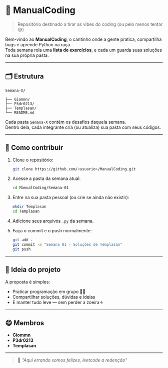 # 🧠 ManualCoding
> Repositório destinado a tirar as vibes do coding (ou pelo menos tentar 😅)

Bem-vindo ao **ManualCoding**, o cantinho onde a gente pratica, compartilha bugs e aprende Python na raça.  
Toda semana rola uma **lista de exercícios**, e cada um guarda suas soluções na sua própria pasta.

---

## 🗂 Estrutura

```
Semana-X/

├── Giommn/
├── P3dr0213/
├── Templasan/
└── README.md
```

Cada pasta `Semana-X` contém os desafios daquela semana.  
Dentro dela, cada integrante cria (ou atualiza) sua pasta com seus códigos.

---


## 🚀 Como contribuir


1. Clone o repositório:
   ```bash
   git clone https://github.com/<usuario>/ManualCoding.git
   ```

2. Acesse a pasta da semana atual:

   ```bash
   cd ManualCoding/Semana-01
   ```
3. Entre na sua pasta pessoal (ou crie se ainda não existir):

   ```bash
   mkdir Templasan
   cd Templasan
   ```
4. Adicione seus arquivos `.py` da semana.
5. Faça o commit e o push normalmente:

   ```bash
   git add .
   git commit -m "Semana 01 - Soluções de Templasan"
   git push
   ```

---

## 🧩 Ideia do projeto

A proposta é simples:

* Praticar programação em grupo 🧑‍💻
* Compartilhar soluções, dúvidas e ideias
* E manter tudo leve — sem perder a zoeira 🌀

---

## 😄 Membros

* **Giommn**
* **P3dr0213**
* **Templasan**

---

> 💬 *"Aqui errando somos felizes, leetcode a redenção"*

